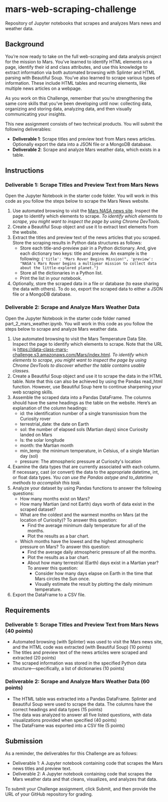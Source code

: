 # mars-web-scraping-challenge
Repository of Jupyter notebooks that scrapes and analyzes Mars news and weather data.

## Background
You’re now ready to take on the full web-scraping and data analysis project for the mission to Mars. You’ve learned to identify HTML elements on a page, identify their id and class attributes, and use this knowledge to extract information via both automated browsing with Splinter and HTML parsing with Beautiful Soup. You’ve also learned to scrape various types of information. These include HTML tables and recurring elements, like multiple news articles on a webpage.

As you work on this Challenge, remember that you’re strengthening the same core skills that you’ve been developing until now: collecting data, organizing and storing data, analyzing data, and then visually communicating your insights.

This new assignment consists of two technical products. You will submit the following deliverables:

- **Deliverable 1**: Scrape titles and preview text from Mars news articles. Optionally export the data into a JSON file or a MongoDB database.
- **Deliverable 2**: Scrape and analyze Mars weather data, which exists in a table.

## Instructions

### Deliverable 1: Scrape Titles and Preview Text from Mars News
Open the Jupyter Notebook in the starter code folder. You will work in this code as you follow the steps below to scrape the Mars News website.

1. Use automated browsing to visit the [Mars NASA news site](https://redplanetscience.com/). Inspect the page to identify which elements to scrape. *To identify which elements to scrape, you might want to inspect the page by using Chrome DevTools.*
2. Create a Beautiful Soup object and use it to extract text elements from the website.
3. Extract the titles and preview text of the news articles that you scraped. Store the scraping results in Python data structures as follows:
    - Store each title-and-preview pair in a Python dictionary. And, give each dictionary two keys: title and preview. An example is the following: `{'title': "Mars Rover Begins Mission!", 'preview': "NASA's Mars Rover begins a multiyear mission to collect data about the little-explored planet."}`
    - Store all the dictionaries in a Python list.
    - Print the list in your notebook.
4. Optionally, store the scraped data in a file or database (to ease sharing the data with others). To do so, export the scraped data to either a JSON file or a MongoDB database.

### Deliverable 2: Scrape and Analyze Mars Weather Data
Open the Jupyter Notebook in the starter code folder named part_2_mars_weather.ipynb. You will work in this code as you follow the steps below to scrape and analyze Mars weather data.

1. Use automated browsing to visit the Mars Temperature Data Site. Inspect the page to identify which elements to scrape. Note that the URL is https://data-class-mars-challenge.s3.amazonaws.com/Mars/index.html. *To identify which elements to scrape, you might want to inspect the page by using Chrome DevTools to discover whether the table contains usable classes.*
2. Create a Beautiful Soup object and use it to scrape the data in the HTML table. Note that this can also be achieved by using the Pandas read_html function. However, use Beautiful Soup here to continue sharpening your web scraping skills.
3. Assemble the scraped data into a Pandas DataFrame. The columns should have the same headings as the table on the website. Here’s an explanation of the column headings:
    - id: the identification number of a single transmission from the Curiosity rover
    - terrestrial_date: the date on Earth
    - sol: the number of elapsed sols (Martian days) since Curiosity landed on Mars
    - ls: the solar longitude
    - month: the Martian month
    - min_temp: the minimum temperature, in Celsius, of a single Martian day (sol)
    - pressure: The atmospheric pressure at Curiosity's location
4. Examine the data types that are currently associated with each column. If necessary, cast (or convert) the data to the appropriate datetime, int, or float data types. *You can use the Pandas astype and to_datetime methods to accomplish this task.*
5. Analyze your dataset by using Pandas functions to answer the following questions:
    - How many months exist on Mars?
    - How many Martian (and not Earth) days worth of data exist in the scraped dataset?
    - What are the coldest and the warmest months on Mars (at the location of Curiosity)? To answer this question:
        - Find the average minimum daily temperature for all of the months.
        - Plot the results as a bar chart.
    - Which months have the lowest and the highest atmospheric pressure on Mars? To answer this question:
        - Find the average daily atmospheric pressure of all the months.
        - Plot the results as a bar chart.
        - About how many terrestrial (Earth) days exist in a Martian year? To answer this question:
            - Consider how many days elapse on Earth in the time that Mars circles the Sun once.
            - Visually estimate the result by plotting the daily minimum temperature.
6. Export the DataFrame to a CSV file.

## Requirements
### Deliverable 1: Scrape Titles and Preview Text from Mars News (40 points)
- Automated browsing (with Splinter) was used to visit the Mars news site, and the HTML code was extracted (with Beautiful Soup) (10 points)
- The titles and preview text of the news articles were scraped and extracted (20 points)
- The scraped information was stored in the specified Python data structure—specifically, a list of dictionaries (10 points)

### Deliverable 2: Scrape and Analyze Mars Weather Data (60 points)
- The HTML table was extracted into a Pandas DataFrame. Splinter and Beautiful Soup were used to scrape the data. The columns have the correct headings and data types (15 points)
- The data was analyzed to answer all five listed questions, with data visualizations provided when specified (40 points)
- The DataFrame was exported into a CSV file (5 points)

## Submission
As a reminder, the deliverables for this Challenge are as follows:
- Deliverable 1: A Jupyter notebook containing code that scrapes the Mars news titles and preview text.
- Deliverable 2: A Jupyter notebook containing code that scrapes the Mars weather data and that cleans, visualizes, and analyzes that data.

To submit your Challenge assignment, click Submit, and then provide the URL of your GitHub repository for grading.